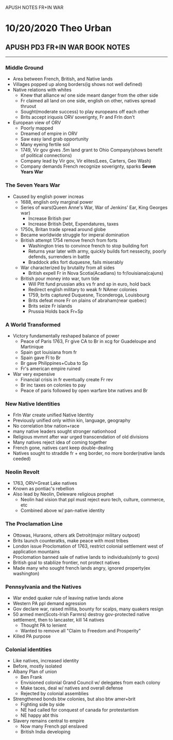 APUSH NOTES FR+IN WAR

# 10/20/2020 Theo Urban
## APUSH PD3 FR+IN WAR BOOK NOTES
***
### Middle Ground
 - Area between French, British, and Native lands
 - Villages popped up along borders(ig shows not well defined)
 - Native relations with whites
	 - Knew that alliance w/ one side meant danger from the other side
	 - Fr claimed all land on one side, english on other, natives spread thruout
	 - Sought(moderate success) to play europeans off each other
	 - Brits accept iriquois ORV soverignty, Fr and FrIn don't
 - European view of ORV
	 - Poorly mapped
	 - Dreamed of empire in ORV
	 - Saw easy land grab opportunity
	 - Many eyeing fertile soil
	 - 1749, Vir gov gives .5m land grant to Ohio Company(shows benefit of political connections)
	 - Company lead by Vir gov, Vir elites(Lees, Carters, Geo Wash)
	 - Company demands French recognize soverignty, sparks **Seven Years War**

### The Seven Years War
 - Caused by english power increas
	 - 1688, english only marginal power
	 - Series of wars(Queen Anne's War, War of Jenkins' Ear, King Georges war)
		 - Increase British pwr
		 - Increase British Debt, Expendatures, taxes
	 - 1750s, Britan trade spread around globe
	 - Became worldwide struggle for imperal domination
	 - British attempt 1754 remove french from forts
		 - Washington tries to convince french to stop building fort
		 - Returns year later with army, quickly builds fort nessecity, poorly defends, surrenders in battle
		 - Braddock atks fort duquesne, fails miserably
	 - War characterized by brutality from all sides
		 - British expell Fr in Nova Scotia(Acadians) to fr/louisiana(cajuns)
	 - British pour money into war, turn tide
		 - Will Pitt fund prussian atks vs fr and sp in euro, hold back
		 - Redirect english military to weak fr NAmer colonies
		 - 1759, brits captured Duquesne, Ticonderoga, Louisbourg
		 - Brits defeat more Fr on plains of abraham(near quebec)
		 - Brits seize Fr islands
		 - Prussia Holds back Fr+Sp

### A World Transformed
 - Victory fundamentally reshaped balance of power
	 - Peace of Paris 1763, Fr give CA to Br in xcg for Guadeloupe and Martinique
	 - Spain got louisiana from fr
	 - Spain gave Fl to Br
	 - Br gave Philippines+Cuba to Sp
	 - Fr's american empire ruined
 - War very expensive
	 - Financial crisis in fr eventually create Fr rev
	 - Br inc taxes on colonies to pay
	 - Peace of paris followed by open warfare btw natives and Br

### New Native Identities
 - FrIn War create unified Native Identity
 - Previously unified only within kin, language, geography
 - No correlation btw nation+race
 - many native leaders sought stronger nationhood
 - Religious mvmnt after war urged transcendation of old divisions
 - Many natives reject idea of coming together
 - French gone, natives cant keep double-dealing
 - Natives sought to straddle fr + eng border, no more border(native lands ceeded)

### Neolin Revolt
 - 1763, ORV+Great Lake natives
 - Known as pontiac's rebellion
 - Also lead by Neolin, Deleware religious prophet
	 - Neolin had vision that ppl must reject euro tech, culture, commerce, etc
	 - Combined above w/ pan-native identity

### The Proclamation Line
 - Ottowas, Huraons, others atk Detroit(major military outpost)
 - Brits launch counteratks, make peace with most tribes
 - London issue Proclomation of 1763, restrict colonial settlement west of application mountains
 - Proclomation banned sale of native lands to individuals(only to govs)
 - British goal to stabliize frontier, not protect natives
 - Made many who sought french lands angry, ignored property(ex washington)

### Pennsylvania and the Natives
 - War ended quaker rule of leaving native lands alone
 - Western PA ppl demand agression
 - Gov declare war, raised militia, bounty for scalps, many quakers resign
 - 50 armed men(Scots-Irish Farmrs) destroy gov-protected native settlement, then to lancaster, kill 14 natives
	 - Thought PA to lenient
	 - Wanted to remove all "Claim to Freedom and Prosperity"
 - Killed PA purpose

### Colonial identities
 - Like natives, increased identity
 - Before, mostly isolated
 - Albany Plan of union
	 - Ben Frank
	 - Envisioned colonial Grand Council w/ delegates from each colony
	 - Make taces, deal w/ natives and overall defense
	 - Rejected by colonial assemblies
 - Strengthened bonds btw colonies, but also btw amer+brit
	 - Fighting side by side
	 - NE had called for conquest of canada for protestantism
	 - NE happy abt this
 - Slavery remains central to empire
	 - Now many French ppl enslaved
	 - British India developing
